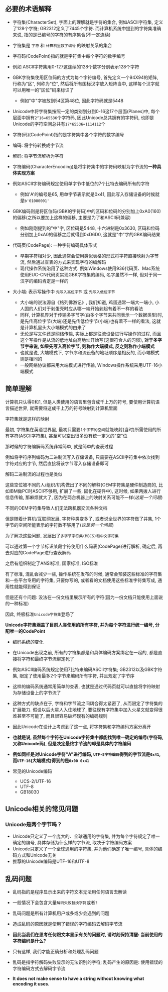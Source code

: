 ## 必要的术语解释

+ 字符集(CharacterSet), 字面上的理解就是字符的集合, 例如ASCII字符集, 定义了128个字符; GB2312定义了7445个字符. 而计算机系统中提到的字符集准确来说, 指的是已编号的字符的有序集合(不一定连续)

+ 字符集是 `字符` 和 `计算机里数字编号` 的映射关系的集合

+ 字符码(CodePoint)指的就是字符集中每个字符的数字编号

+ 例如 ASCII字符集用0-127这连续的128个数字分别表示128个字符
+ GBK字符集使用区位码的方式为每个字符编号, 首先定义一个94X94的矩阵, 行称为"区", 列称为"位", 然后将所有国标汉字放入矩阵当中, 这样每个汉字就可以用唯一的"区位"码来标识了
    + 例如"中"字被放到54区第48位, 因此字符码就是5448
+ Unicode中将字符集按照一定的类别划分到0-16这17个层面(Planes)中, 每个层面中拥有`2^16=65536`个字符码, 因此Unicode总共拥有的字符码, 也即是Unicode的字符空间总共有`17*65536=1114112`个

+ 字符(码)(CodePoint)指的是字符集中各个字符的数字编号

+ 编码: 将字符转换成字节流

+ 解码: 将字节流解析为字符

+ 字符编码(CharacterEncoding)是将字符集中的字符码映射为字节流的**一种具体实现方案**

+ 例如ASCII字符编码规定使用单字节中低位的7个比特去编码所有的字符
    + 例如'A'的编号是65, 用单字节表示就是0x41, 因此写入存储设备的时候就是`b'01000001'`

+ GBK编码则是将区位码(GBK的字符码)中的区码和位码的分别加上0xA0(160)的偏移(之所以要加上这样的偏移, 主要是为了和ASCII码兼容)
    + 例如刚刚提到的"中"字, 区位码是5448, 十六进制是0x3630, 区码和位码分别加上0xA0的偏移之后就得到0xD6D0, 这就是"中"字的GBK编码结果

+ 代码页(CodePage): 一种字符编码具体形式
    + 早期字符相对少, 因此通常会使用类似表格的形式将字符直接映射为字节流, 然后通过查表的方式来实现字符的编解码
    + 现代操作系统沿用了这种方式. 例如Windows使用936代码页、Mac系统使用EUC-CN代码页实现GBK字符集的编码, 名字虽然不一样, 但对于同一汉字的编码肯定是一样的

+ 大小端: 表示写操作中 `先写入高位字节` 或 `先写入低位字节`
    + 大小端的说法源自《格列佛游记》, 我们知道, 鸡蛋通常一端大一端小, 小人国的人们对于剥蛋壳时应从哪一端开始剥起有着不一样的看法
    + 同样, 计算机界对于传输多字节字(由多个字节来共同表示一个数据类型)时, 是先传高位字节(大端)还是先传低位字节(小端)也有着不一样的看法, 这就是计算机里头大小端模式的由来了
    + 无论是写文件还是网络传输, 实际上都是往流设备进行写操作的过程, 而且这个写操作是从流的低地址向高地址开始写(这很符合人的习惯), **对于多字节字来说, 如果先写入高位字节, 则称作大端模式, 反之则称作小端模式**
    + 也就是说, 大端模式下, 字节序和流设备的地址顺序是相反的, 而小端模式则是相同的
    + 一般网络协议都采用大端模式进行传输, Windows操作系统采用UTF-16小端模式

## 简单理解

计算机只认得0和1, 但是人类使用的语言里包含成千上万的符号, 要使用计算机语言描述世界, 就需要将这成千上万的符号映射到计算机里面

字符集就是这样的映射

最初, 字符集在英语世界里, 最初只需要`1个字节的空间`就能映射(当时)所需使用的所有字符(ASCII字符集), 甚至可以空出很多没有统一定义的"空"位

那时候的字符编解码系统非常简单, 就是简单的查表过程

例如将字符序列编码为二进制流写入存储设备, 只需要在ASCII字符集中依次找到字符对应的字节, 然后直接将该字节写入存储设备即可

解码二进制流的过程也是类似

这些空位被不同的人/组织/机构做出了不同的解释(OEM字符集是硬件制造商的, 比如IBM做PC时ASCII不够用, 扩展了一些, 固化在硬件中), 这时候, 如果两拨人进行信息传输, 那麻烦就大了, 因为在两台机器上的映射关系可能不一样(*这是一个问题*)

不同的OEM字符集导致人们无法跨机器交流各种文档

但是随着计算机/互联网发展, 字符种类变多了, 或者说全世界的字符做了并集, 1个字节的空间所能表示的字符数不够用了(*这是另一个问题*)

为了解决这些问题, 发展出了`多字节字符集(MBCS)和中文字符集`

可以通过第一个字节标识某段字符使用什么码表(CodePage)进行解析, 确定后, 再去对应的CodePage进行查表解码

之后有组织制定了ANSI标准, 国家标准, ISO标准

有了标准, 混乱会减少一些, 操作系统在发布的时候, 通常会预装这些标准的字符集和一些平台专用的字符集, 只要你写的, 或者看的文档使用这些标准字符集写成, 通用性就能得到保证

但是还有个问题: 没法在一份文档里展示所有的字符(因为一份文档只能使用上面说的一种标准)

因此, 终极标准`Unicode字符集`登场了

**Unicode字符集涵盖了目前人类使用的所有字符, 并为每个字符进行统一编号, 分配唯一的CodePoint**

+ 编码系统的变化

+ 在Unicode出现之前, 所有的字符集都是和具体编码方案绑定在一起的, 都是直接将字符和最终字节流绑定死了

+ 例如ASCII编码系统规定使用7比特来编码ASCII字符集; GB2312以及GBK字符集, 限定了使用最多2个字节来编码所有字符, 并且规定了字节序

+ 这样的编码系统通常用简单的查表, 也就是通过代码页就可以直接将字符映射为存储设备上的字节流了

+ 这种方式的缺点在于, 字符和字节流之间耦合得太紧密了, 从而限定了字符集的扩展能力. 假设以后火星人入住地球了, 要往现有字符集中加入火星文就变得很难甚至不可能了, 而且很容易破坏现有的编码规则

+ 因此Unicode在设计上考虑到了这一点, 将字符集和字符编码方案分离开

+ **也就是说, 虽然每个字符在Unicode字符集中都能找到唯一确定的编号(字符码, 又称Unicode码), 但是决定最终字节流的却是具体的字符编码**

+ **例如同样是对Unicode字符"A"进行编码, `UTF-8字符编码`得到的字节流是`0x41`, 而`UTF-16`(大端模式)得到的是`0x00 0x41`**

+ 常见的Unicode编码
    + UCS-2/UTF-16
    + UTF-8
    + GB18030

## Unicode相关的常见问题

### Unicode是两个字节吗？

+ Unicode只定义了一个庞大的、全球通用的字符集, 并为每个字符规定了唯一确定的编号, 具体存储为什么样的字节流, 取决于字符编码方案
+ Unicode只定义了一个全球通用的字符集, 并为他们确定了唯一编号, 具体的编码方式和Unicode无关
+ 推荐的Unicode编码是UTF-16和UTF-8

## 乱码问题

+ 乱码指的是程序显示出来的字符文本无法用任何语言去解读
+ 一般情况下会包含大量`解码失败替换字符`或者`?`
+ 乱码问题是所有计算机用户或多或少会遇到的问题
+ 造成乱码的原因就是使用了错误的字符编码去解码字节流
+ **因此当我们在思考任何跟文本显示有关的问题时, 请时刻保持清醒: 当前使用的字符编码是什么?**
+ 只有这样, 我们才能正确分析和处理乱码问题

+ 乱码是指字符解码失败显示的无法识别的字符; 乱码产生的原因是: 使用错误的字符编码方式去解码字节流

+ **It does not make sense to have a string without knowing what encoding it uses.**

